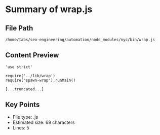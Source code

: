 # Summary of wrap.js
  
## File Path
`/home/tabs/seo-engineering/automation/node_modules/nyc/bin/wrap.js`

## Content Preview
```
'use strict'

require('../lib/wrap')
require('spawn-wrap').runMain()

[...truncated...]
```

## Key Points
- File type: .js
- Estimated size: 69 characters
- Lines: 5
